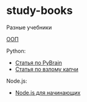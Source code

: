 # study-books
Разные учебники


[ООП](https://ru.wikibooks.org/wiki/Объектно-ориентированное_программирование)

Python:
 * [Статья по PyBrain](http://habrahabr.ru/post/148407/)
 * [Статья по взлому капчи](http://geektimes.ru/post/67194/)

Node.js:
 * [Node.js для начинающих](http://www.nodebeginner.ru/#javascript-and-nodejs)
